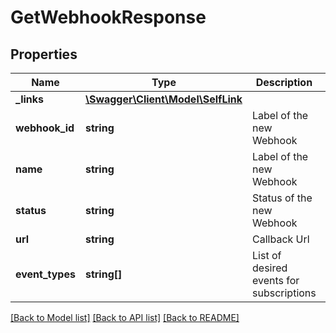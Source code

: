 # GetWebhookResponse

## Properties
Name | Type | Description | Notes
------------ | ------------- | ------------- | -------------
**_links** | [**\Swagger\Client\Model\SelfLink**](SelfLink.md) |  | 
**webhook_id** | **string** | Label of the new Webhook | 
**name** | **string** | Label of the new Webhook | [optional] 
**status** | **string** | Status of the new Webhook | 
**url** | **string** | Callback Url | 
**event_types** | **string[]** | List of desired events for subscriptions | 

[[Back to Model list]](../README.md#documentation-for-models) [[Back to API list]](../README.md#documentation-for-api-endpoints) [[Back to README]](../README.md)


